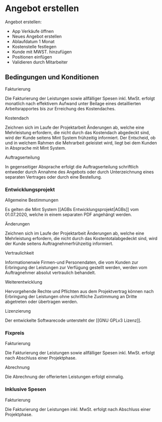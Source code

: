 # Angebot erstellen
Angebot erstellen:
* App Verkäufe öffnen
* Neues Angebot erstellen
* Ablaufdatum 1 Monat
* Kostenstelle festlegen
* Kunde mit MWST. hinzufügen
* Positionen einfügen
* Validieren durch Mitarbeiter

## Bedingungen und Konditionen

Fakturierung

Die Fakturierung der Leistungen sowie allfälliger Spesen inkl. MwSt. erfolgt monatlich nach effektivem Aufwand unter Beilage eines detaillierten Arbeitsrapportes bis zur Erreichung des Kostendaches.

Kostendach

Zeichnen sich im Laufe der Projektarbeit Änderungen ab, welche eine Mehrleistung erfordern, die nicht durch das Kostendach abgedeckt sind, wird der Kunde seitens Mint System frühzeitig informiert. Der Entscheid, ob und in welchem Rahmen die Mehrarbeit geleistet wird, liegt bei dem Kunden in Absprache mit Mint System. 

Auftragserteilung

In gegenseitiger Absprache erfolgt die Auftragserteilung schriftlich entweder durch Annahme des Angebots oder durch Unterzeichnung eines separaten Vertrages oder durch eine Bestellung.

### Entwicklungsprojekt

Allgemeine Bestimmungen

Es gelten die Mint System [[AGBs Entwicklungsprojekt|AGBs]] vom 01.07.2020, welche in einem separaten PDF angehängt werden.

Änderungen

Zeichnen sich im Laufe der Projektarbeit Änderungen ab, welche eine Mehrleistung erfordern, die nicht durch das Kostentotalabgedeckt sind, wird der Kunde seitens Auftragnehmerfrühzeitig informiert.

Vertraulichkeit

Informationenwie Firmen-und Personendaten, die vom Kunden zur Erbringung der Leistungen zur Verfügung gestellt werden, werden vom Auftragnehmer absolut vertraulich behandelt.

Weiterentwicklung

Hervorgehende Rechte und Pflichten aus dem Projektvertrag können nach Erbringung der Leistungen ohne schriftliche Zustimmung an Dritte abgetreten oder übertragen werden.

Lizenzierung

Der entwickelte Softwarecode untersteht der [[GNU GPLv3 Lizenz]].

### Fixpreis

Fakturierung

Die Fakturierung der Leistungen sowie allfälliger Spesen inkl. MwSt. erfolgt nach Abschluss einer Projektphase.

Abrechnung

Die Abrechnung der offerierten Leistungen erfolgt einmalig.

### Inklusive Spesen

Fakturierung

Die Fakturierung der Leistungen inkl. MwSt. erfolgt nach Abschluss einer Projektphase.